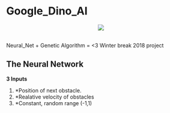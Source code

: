 # Google_Dino_AI
<div align="center">
  <img src="https://github.com/lgonz041/Google_Dino_AI/blob/master/icon.png"><br><br>
</div>

Neural_Net + Genetic Algorithm = &lt;3 
Winter break 2018 project 
## The Neural Network 
**3 Inputs** 
1. *Position of next obstacle. 
2. *Realative velocity of obstacles 
3. *Constant, random range (-1,1)
